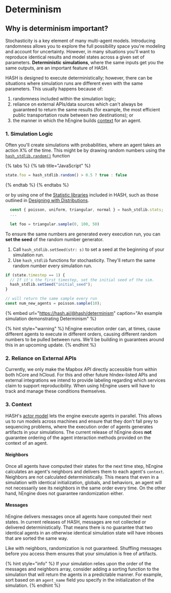# Determinism

## Why is determinism important?

Stochasticity is a key element of many multi-agent models. Introducing randomness allows you to explore the full possibility space you're modeling and account for uncertainty. However, in many situations you'll want to reproduce identical results and model states across a given set of parameters. **Deterministic** **simulations**, where the same inputs get you the same outputs, are an important feature of HASH.

HASH is designed to execute deterministically; however, there can be situations where simulation runs are different even with the same parameters. This usually happens because of:

1. randomness included within the simulation logic;
2. reliance on external APIs/data sources which can't always be guaranteed to return the same results \(for example, the most efficient public transportation route between two destinations\); or
3. the manner in which the hEngine builds [context](anatomy-of-an-agent/context.md) for an agent.

### 1. Simulation Logic

Often you'll create simulations with probabilities, where an agent takes an action X% of the time. This might be by drawing random numbers using the [`hash_stdlib.random()`](libraries/hash/random.md#random) function

{% tabs %}
{% tab title="JavaScript" %}
```javascript
state.foo = hash_stdlib.random() > 0.5 ? true : false
```
{% endtab %}
{% endtabs %}

or by using one of the [Statistic libraries](libraries/#hash-standard-library) included in HASH, such as those outlined in [Designing with Distributions](concepts/designing-with-distributions.md).

```javascript
  const { poisson, uniform, triangular, normal } = hash_stdlib.stats;
  ...
  
  let foo = triangular.sample(0, 100, 50)
```

To ensure the same numbers are generated every execution run, you can **set the seed** of the random number generator.

1. Call `hash_stdlib.setSeed(str: s)` to set a seed at the beginning of your simulation run. 
2. Use `hash_stdlib` functions for stochasticity. They'll return the same random number every simulation run.

```javascript
if (state.timestep == 1) {
  // If it's the first timestep, set the initial seed of the sim.
  hash_stdlib.setSeed("initial_seed");
}

// will return the same sample every run
const num_new_agents = poisson.sample(10); 
```

{% embed url="https://hash.ai/@hash/determinism" caption="An example simulation demonstrating Determinism" %}

{% hint style="warning" %}
hEngine execution order can, at times, cause different agents to execute in different orders, causing different random numbers to be pulled between runs. We'll be building in guarantees around this in an upcoming update.
{% endhint %}

### 2. Reliance on External APIs

Currently, we only make the Mapbox API directly accessible from within both hCore and hCloud. For this and other future hIndex-listed APIs and external integrations we intend to provide labeling regarding which services claim to support reproducibility. When using hEngine users will have to track and manage these conditions themselves.

### 3. Context

HASH's [actor model](https://hash.ai/wiki/actor-model) lets the engine execute agents in parallel. This allows us to run models across machines and ensure that they don't fall prey to sequencing problems, where the execution order of agents generates artifacts in your simulations. The current release of hEngine does **not** guarantee ordering of the agent interaction methods provided on the context of an agent.

#### Neighbors

Once all agents have computed their states for the next time step, hEngine calculates an agent's neighbors and delivers them to each agent's `context`. Neighbors are not calculated deterministically. This means that even in a simulation with identical initialization, globals, and behaviors, an agent will not necessarily see its neighbors in the same order every time. On the other hand, hEngine does not guarantee randomization either. 

#### Messages

hEngine delivers messages once all agents have computed their next states. In current releases of HASH, messages are not collected or delivered deterministically. That means there is no guarantee that two identical agents in an otherwise identical simulation state will have inboxes that are sorted the same way.

Like with neighbors, randomization is not guaranteed. Shuffling messages before you access them ensures that your simulation is free of artifacts.

{% hint style="info" %}
If your simulation relies upon the order of the messages and neighbors array, consider adding a sorting function to the simulation that will return the agents in a predictable manner. For example, sort based on an `agent_name` field you specify in the initialization of the simulation.
{% endhint %}




